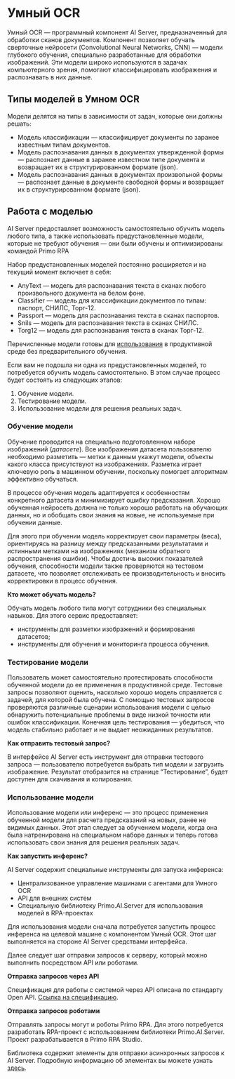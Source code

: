 # Умный OCR

Умный OCR — программный компонент AI Server, предназначенный для обработки сканов документов. Компонент позволяет обучать сверточные нейросети (Convolutional Neural Networks, CNN) — модели глубокого обучения, специально разработанные для обработки изображений. Эти модели широко используются в задачах компьютерного зрения, помогают классифицировать изображения и распознавать в них данные.


## Типы моделей в Умном OCR
Модели делятся на типы в зависимости от задач, которые они должны решать:
* Модель классификации — классифицирует документы по заранее известным типам документов.
* Модель распознавания данных в документах утвержденной формы — распознает данные в заранее известном типе документа и возвращает их в структурированном формате (json).
* Модель распознавания данных в документах произвольной формы — распознает данные в документе свободной формы и возвращает их в структурированном формате (json).

## Работа с моделью


AI Server предоставляет возможность самостоятельно обучить модель любого типа, а также использовать предустановленные модели, которые не требуют обучения — они были обучены и оптимизированы командой Primo RPA

Набор предустановленных моделей постоянно расширяется и на текущий момент включает в себя:
* AnyText — модель для распознавания текста в сканах любого произвольного документа на белом фоне.
* Сlassifier — модель для классификации документов по типам: паспорт, СНИЛС, Торг-12.
* Passport — модель для распознавания текста в сканах паспортов.
* Snils — модель для распознавания текста в сканах СНИЛС.
* Torg12 — модель для распознавания текста в сканах Торг-12.

Перечисленные модели готовы для [использования](https://docs.primo-rpa.ru/primo-rpa/primo-rpa-ai-server/common/smart_ocr#ispolzovanie-modeli) в продуктивной среде без предварительного обучения.

Если вам не подошла ни одна из предустановленных моделей, то потребуется обучить модель самостоятельно. В этом случае процесс будет состоять из следующих этапов:
1. Обучение модели.
2. Тестирование модели.
3. Использование модели для решения реальных задач.

### Обучение модели
Обучение проводится на специально подготовленном наборе изображений (*датасете*). Все изображения датасета пользователю необходимо разметить — метки к данным укажут модели, объекты какого класса присутствуют на изображениях. Разметка играет ключевую роль в машинном обучении, поскольку помогает алгоритмам эффективно обучаться.

В процессе обучения модель адаптируется к особенностям конкретного датасета и минимизирует ошибку предсказания. Хорошо обученная нейросеть должна не только хорошо работать на обучающих данных, но и обобщать свои знания на новые, не используемые при обучении данные.

Для этого при обучении модель корректирует свои параметры (веса), ориентируясь на разницу между предсказанными результатами и истинными метками на изображениях (механизм обратного распространения ошибки). Чтобы достичь высоких показателей обучения, способности модели также проверяются на тестовом датасете, что позволяет отслеживать ее производительность и вносить корректировки в процесс обучения.

**Кто может обучать модель?**

Обучать модель любого типа могут сотрудники без специальных навыков. Для этого сервис предоставляет:
* инструменты для разметки изображений и формирования датасетов;
* инструменты для обучения и мониторинга процесса обучения.

### Тестирование модели
Пользователь может самостоятельно протестировать способности обученной модели до ее применения в продуктивной среде. Тестовые запросы позволяют оценить, насколько хорошо модель справляется с задачей, для которой была обучена. С помощью тестовых запросов проверяются различные сценарии использования модели с целью обнаружить потенциальные проблемы в виде низкой точности или ошибок классификации. Конечная цель тестирования — убедиться, что модель стабильно работает и не выдает неожиданных результатов.

**Как отправить тестовый запрос?**

В интерфейсе AI Server есть инструмент для отправки тестового запроса — пользователю потребуется выбрать тип модели и загрузить изображение. Результат отобразится на странице “Тестирование”, будет доступен для скачивания и копирования.

### Использование модели
Использование модели или инференс — это процесс применения обученной модели для расчета предсказаний на новых, ранее не видимых данных. Этот этап следует за обучением модели, когда она была натренирована на специальном наборе данных и теперь готова использовать свои знания для решения реальных задач.

**Как запустить инференс?**

AI Server содержит специальные инструменты для запуска инференса:
* Централизованное управление машинами с агентами для Умного OCR
* API для внешних систем
* Специальную библиотеку Primo.AI.Server для использования моделей в RPA-проектах

Для использования модели сначала потребуется запустить процесс инференса на целевой машине с компонентом Умный OCR. Этот шаг выполняется на стороне AI Server средствами интерфейса.

Далее следует шаг отправки запросов к серверу, который можно выполнить посредством API или роботами.

**Отправка запросов через API**

Спецификация для работы с системой через API описана по стандарту Open API. [Ссылка на спецификацию](https://disk.primo-rpa.ru/index.php/s/t9BHBjR6PP06Yax?path=%2FRelease%2FAI%20Server%2Fapi).

**Отправка запросов роботами**

Отправлять запросы могут и роботы Primo RPA. Для этого потребуется разработать RPA-проект с использованием библиотеки Primo.AI.Server. Проект разрабатывается в Primo RPA Studio.

Библиотека содержит элементы для отправки асинхронных запросов к AI Server. Подробную информацию об элементах вы можете узнать [здесь](https://docs.primo-rpa.ru/primo-rpa/g_elements/el_extra/ai_server).




